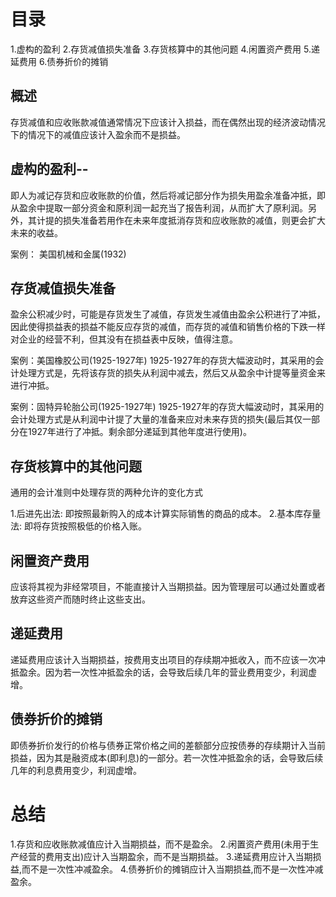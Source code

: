 # 目录
1.虚构的盈利
2.存货减值损失准备
3.存货核算中的其他问题
4.闲置资产费用
5.递延费用
6.债券折价的摊销

## 概述
  存货减值和应收账款减值通常情况下应该计入损益，而在偶然出现的经济波动情况下的情况下的减值应该计入盈余而不是损益。

## 虚构的盈利--
  即人为减记存货和应收账款的价值，然后将减记部分作为损失用盈余准备冲抵，即从盈余中提取一部分资金和原利润一起充当了报告利润，从而扩大了原利润。另外，其计提的损失准备若用作在未来年度抵消存货和应收账款的减值，则更会扩大未来的收益。

  案例：
    美国机械和金属(1932)

## 存货减值损失准备
  盈余公积减少时，可能是存货发生了减值，存货发生减值由盈余公积进行了冲抵，因此使得损益表的损益不能反应存货的减值，而存货的减值和销售价格的下跌一样对企业的经营不利，但其没有在损益表中反映，值得注意。

  案例：美国橡胶公司(1925-1927年)
    1925-1927年的存货大幅波动时，其采用的会计处理方式是，先将该存货的损失从利润中减去，然后又从盈余中计提等量资金来进行冲抵。

  案例：固特异轮胎公司(1925-1927年)
    1925-1927年的存货大幅波动时，其采用的会计处理方式是从利润中计提了大量的准备来应对未来存货的损失(最后其仅一部分在1927年进行了冲抵。剩余部分递延到其他年度进行使用)。

## 存货核算中的其他问题
通用的会计准则中处理存货的两种允许的变化方式

1.后进先出法: 即按照最新购入的成本计算实际销售的商品的成本。
2.基本库存量法: 即将存货按照极低的价格入账。

## 闲置资产费用
应该将其视为非经常项目，不能直接计入当期损益。因为管理层可以通过处置或者放弃这些资产而随时终止这些支出。

## 递延费用
递延费用应该计入当期损益，按费用支出项目的存续期冲抵收入，而不应该一次冲抵盈余。因为若一次性冲抵盈余的话，会导致后续几年的营业费用变少，利润虚增。

## 债券折价的摊销
即债券折价发行的价格与债券正常价格之间的差额部分应按债券的存续期计入当前损益，因为其是融资成本(即利息)的一部分。若一次性冲抵盈余的话，会导致后续几年的利息费用变少，利润虚增。

# 总结
1.存货和应收账款减值应计入当期损益，而不是盈余。
2.闲置资产费用(未用于生产经营的费用支出)应计入当期盈余，而不是当期损益。
3.递延费用应计入当期损益,而不是一次性冲减盈余。
4.债券折价的摊销应计入当期损益,而不是一次性冲减盈余。

  